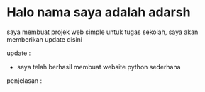 # Halo nama saya adalah adarsh
saya membuat projek web simple untuk tugas sekolah, saya akan memberikan update disini

update :
- saya telah berhasil membuat website python sederhana
 
penjelasan : 